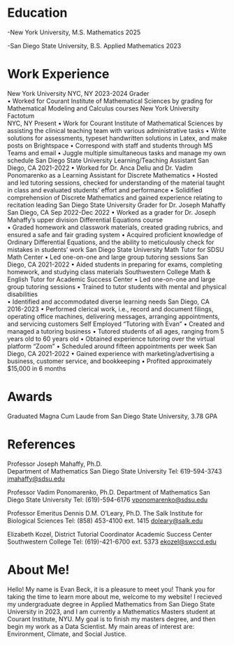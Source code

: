 # Education
-New York University, M.S. Mathematics 2025

-San Diego State University, B.S. Applied Mathematics 2023
# Work Experience
New York University                                                                                         NYC, NY 2023-2024
Grader         
• Worked for Courant Institute of Mathematical Sciences by grading for Mathematical Modeling and 
Calculus courses 
New York University                                                                                                              
Factotum       
NYC, NY 
Present 
• Work for Courant Institute of Mathematical Sciences by assisting the clinical teaching team with various 
administrative tasks 
• Write solutions for assessments, typeset handwritten solutions in Latex, and make posts on Brightspace 
• Correspond with staff and students through MS Teams and email 
• Juggle multiple simultaneous tasks and manage my own schedule 
San Diego State University 
Learning/Teaching Assistant 
San Diego, CA 
2021-2022 
• Worked for Dr. Anca Deliu and Dr. Vadim Ponomarenko as a Learning Assistant for Discrete 
Mathematics 
• Hosted and led tutoring sessions, checked for understanding of the material taught in class and 
evaluated students’ effort and performance 
• Solidified comprehension of Discrete Mathematics and gained experience relating to recitation leading 
San Diego State University 
Grader for Dr. Joseph Mahaffy 
San Diego, CA 
Sep 2022-Dec 2022 
• Worked as a grader for Dr. Joseph Mahaffy’s upper division Differential Equations course  
• Graded homework and classwork materials, created grading rubrics, and ensured a safe and fair grading 
system 
• Acquired proficient knowledge of Ordinary Differential Equations, and the ability to meticulously check 
for mistakes in students’ work 
San Diego State University 
Math Tutor for SDSU Math Center 
• Led one-on-one and large group tutoring sessions 
San Diego, CA 
2021-2022 
• Aided students in preparing for exams, completing homework, and studying class materials 
Southwestern College 
Math & English Tutor for Academic Success Center 
• Led one-on-one and large group tutoring sessions 
• Trained to tutor students with mental and physical disabilities  
• Identified and accommodated diverse learning needs 
San Diego, CA 
2016-2023 
• Performed clerical work, i.e., record and document filings, operating office machines, delivering 
messages, arranging appointments, and servicing customers 
Self Employed 
“Tutoring with Evan” 
• Created and managed a tutoring business 
• Tutored students of all ages, ranging from 5 years old to 60 years old 
• Obtained experience tutoring over the virtual platform “Zoom” 
• Scheduled around fifteen appointments per week 
San Diego, CA 
2021-2022 
• Gained experience with marketing/advertising a business, customer service, and bookkeeping 
• Profited approximately $15,000 in 6 months 

# Awards
Graduated Magna Cum Laude from San Diego State University, 3.78 GPA

# References 
Professor Joseph Mahaffy, Ph.D.   
Department of Mathematics 
San Diego State University 
Tel: 619-594-3743 
jmahaffy@sdsu.edu   

Professor Vadim Ponomarenko, Ph.D. 
Department of Mathematics 
San Diego State University 
Tel: (619)-594-6176 
vponomarenko@sdsu.edu 

Professor Emeritus Dennis D.M. O’Leary, Ph.D. 
The Salk Institute for Biological Sciences 
Tel: (858) 453-4100 ext. 1415 
doleary@salk.edu 

Elizabeth Kozel, District Tutorial Coordinator 
Academic Success Center 
Southwestern College 
Tel: (619)-421-6700 ext. 5373 
ekozel@swccd.edu

# About Me!
Hello! My name is Evan Beck, it is a pleasure to meet you! Thank you for taking the time to learn more about me, welcome to my website! I recieved my undergraduate degree in Applied Mathematics from San Diego State University in 2023, and I am currently a Mathematics Masters student at Courant Institute, NYU. My goal is to finish my masters degree, and then begin my work as a Data Scientist. My main areas of interest are: Environment, Climate, and Social Justice.

